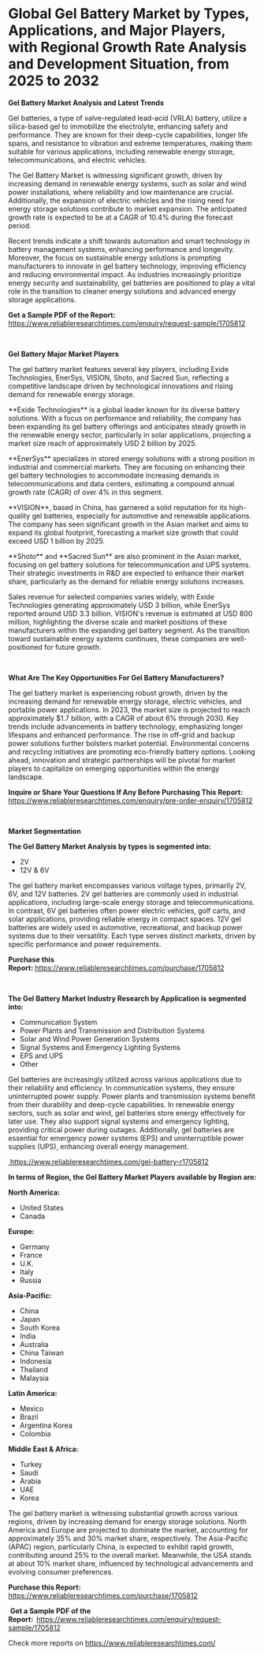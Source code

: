 <p><h1>Global Gel Battery Market by Types, Applications, and Major Players, with Regional Growth Rate Analysis and Development Situation, from 2025 to 2032</h1></p><p><strong>Gel Battery Market Analysis and Latest Trends</strong></p>
<p><p>Gel batteries, a type of valve-regulated lead-acid (VRLA) battery, utilize a silica-based gel to immobilize the electrolyte, enhancing safety and performance. They are known for their deep-cycle capabilities, longer life spans, and resistance to vibration and extreme temperatures, making them suitable for various applications, including renewable energy storage, telecommunications, and electric vehicles.</p><p>The Gel Battery Market is witnessing significant growth, driven by increasing demand in renewable energy systems, such as solar and wind power installations, where reliability and low maintenance are crucial. Additionally, the expansion of electric vehicles and the rising need for energy storage solutions contribute to market expansion. The anticipated growth rate is expected to be at a CAGR of 10.4% during the forecast period.</p><p>Recent trends indicate a shift towards automation and smart technology in battery management systems, enhancing performance and longevity. Moreover, the focus on sustainable energy solutions is prompting manufacturers to innovate in gel battery technology, improving efficiency and reducing environmental impact. As industries increasingly prioritize energy security and sustainability, gel batteries are positioned to play a vital role in the transition to cleaner energy solutions and advanced energy storage applications.</p></p>
<p><strong>Get a Sample PDF of the Report:&nbsp;</strong> <a href="https://www.reliableresearchtimes.com/enquiry/request-sample/1705812?utm_campaign=3031&utm_medium=2&utm_source=Github&utm_content=ia&utm_term=27032025&utm_id=gel-battery">https://www.reliableresearchtimes.com/enquiry/request-sample/1705812</a></p>
<p>&nbsp;</p>
<p><strong>Gel Battery Major Market Players</strong></p>
<p><p>The gel battery market features several key players, including Exide Technologies, EnerSys, VISION, Shoto, and Sacred Sun, reflecting a competitive landscape driven by technological innovations and rising demand for renewable energy storage.</p><p>**Exide Technologies** is a global leader known for its diverse battery solutions. With a focus on performance and reliability, the company has been expanding its gel battery offerings and anticipates steady growth in the renewable energy sector, particularly in solar applications, projecting a market size reach of approximately USD 2 billion by 2025.</p><p>**EnerSys** specializes in stored energy solutions with a strong position in industrial and commercial markets. They are focusing on enhancing their gel battery technologies to accommodate increasing demands in telecommunications and data centers, estimating a compound annual growth rate (CAGR) of over 4% in this segment.</p><p>**VISION**, based in China, has garnered a solid reputation for its high-quality gel batteries, especially for automotive and renewable applications. The company has seen significant growth in the Asian market and aims to expand its global footprint, forecasting a market size growth that could exceed USD 1 billion by 2025.</p><p>**Shoto** and **Sacred Sun** are also prominent in the Asian market, focusing on gel battery solutions for telecommunication and UPS systems. Their strategic investments in R&D are expected to enhance their market share, particularly as the demand for reliable energy solutions increases.</p><p>Sales revenue for selected companies varies widely, with Exide Technologies generating approximately USD 3 billion, while EnerSys reported around USD 3.3 billion. VISION's revenue is estimated at USD 800 million, highlighting the diverse scale and market positions of these manufacturers within the expanding gel battery segment. As the transition toward sustainable energy systems continues, these companies are well-positioned for future growth.</p></p>
<p>&nbsp;</p>
<p><strong>What Are The Key Opportunities For Gel Battery Manufacturers?</strong></p>
<p><p>The gel battery market is experiencing robust growth, driven by the increasing demand for renewable energy storage, electric vehicles, and portable power applications. In 2023, the market size is projected to reach approximately $1.7 billion, with a CAGR of about 6% through 2030. Key trends include advancements in battery technology, emphasizing longer lifespans and enhanced performance. The rise in off-grid and backup power solutions further bolsters market potential. Environmental concerns and recycling initiatives are promoting eco-friendly battery options. Looking ahead, innovation and strategic partnerships will be pivotal for market players to capitalize on emerging opportunities within the energy landscape.</p></p>
<p><strong>Inquire or Share Your Questions If Any Before Purchasing This Report:</strong> <a href="https://www.reliableresearchtimes.com/enquiry/pre-order-enquiry/1705812?utm_campaign=3031&utm_medium=2&utm_source=Github&utm_content=ia&utm_term=27032025&utm_id=gel-battery">https://www.reliableresearchtimes.com/enquiry/pre-order-enquiry/1705812</a></p>
<p>&nbsp;</p>
<p><strong>Market Segmentation</strong></p>
<p><strong>The Gel Battery Market Analysis by types is segmented into:</strong></p>
<p><ul><li>2V</li><li>12V & 6V</li></ul></p>
<p><p>The gel battery market encompasses various voltage types, primarily 2V, 6V, and 12V batteries. 2V gel batteries are commonly used in industrial applications, including large-scale energy storage and telecommunications. In contrast, 6V gel batteries often power electric vehicles, golf carts, and solar applications, providing reliable energy in compact spaces. 12V gel batteries are widely used in automotive, recreational, and backup power systems due to their versatility. Each type serves distinct markets, driven by specific performance and power requirements.</p></p>
<p><strong>Purchase this Report:&nbsp;</strong><a href="https://www.reliableresearchtimes.com/purchase/1705812?utm_campaign=3031&utm_medium=2&utm_source=Github&utm_content=ia&utm_term=27032025&utm_id=gel-battery">https://www.reliableresearchtimes.com/purchase/1705812</a></p>
<p>&nbsp;</p>
<p><strong>The Gel Battery Market Industry Research by Application is segmented into:</strong></p>
<p><ul><li>Communication System</li><li>Power Plants and Transmission and Distribution Systems</li><li>Solar and Wind Power Generation Systems</li><li>Signal Systems and Emergency Lighting Systems</li><li>EPS and UPS</li><li>Other</li></ul></p>
<p><p>Gel batteries are increasingly utilized across various applications due to their reliability and efficiency. In communication systems, they ensure uninterrupted power supply. Power plants and transmission systems benefit from their durability and deep-cycle capabilities. In renewable energy sectors, such as solar and wind, gel batteries store energy effectively for later use. They also support signal systems and emergency lighting, providing critical power during outages. Additionally, gel batteries are essential for emergency power systems (EPS) and uninterruptible power supplies (UPS), enhancing overall energy management.</p></p>
<p><a href="https://www.reliableresearchtimes.com/gel-battery-r1705812?utm_campaign=3031&utm_medium=2&utm_source=Github&utm_content=ia&utm_term=27032025&utm_id=gel-battery">&nbsp;https://www.reliableresearchtimes.com/gel-battery-r1705812</a></p>
<p><strong>In terms of Region, the Gel Battery Market Players available by Region are:</strong></p>
<p>
    <p> <strong> North America: </strong>
        <ul>
            <li>United States</li>
            <li>Canada</li>
        </ul>
        </p> 
    <p> <strong> Europe: </strong>
        <ul>
            <li>Germany</li>
            <li>France</li>
            <li>U.K.</li>
            <li>Italy</li>
            <li>Russia</li>
        </ul>
        </p> 
    <p> <strong> Asia-Pacific: </strong>
        <ul>
            <li>China</li>
            <li>Japan</li>
            <li>South Korea</li>
            <li>India</li>
            <li>Australia</li>
            <li>China Taiwan</li>
            <li>Indonesia</li>
            <li>Thailand</li>
            <li>Malaysia</li>
        </ul>
        </p> 
    <p> <strong> Latin America: </strong>
        <ul>
            <li>Mexico</li>
            <li>Brazil</li>
            <li>Argentina Korea</li>
            <li>Colombia</li>
        </ul>
        </p> 
    <p> <strong> Middle East & Africa: </strong>
        <ul>
            <li>Turkey</li>
            <li>Saudi</li>
            <li>Arabia</li>
            <li>UAE</li>
            <li>Korea</li>
        </ul>
    </p>
    </p>
<p><p>The gel battery market is witnessing substantial growth across various regions, driven by increasing demand for energy storage solutions. North America and Europe are projected to dominate the market, accounting for approximately 35% and 30% market share, respectively. The Asia-Pacific (APAC) region, particularly China, is expected to exhibit rapid growth, contributing around 25% to the overall market. Meanwhile, the USA stands at about 10% market share, influenced by technological advancements and evolving consumer preferences.</p></p>
<p><strong>Purchase this Report: </strong><a href="https://www.reliableresearchtimes.com/purchase/1705812?utm_campaign=3031&utm_medium=2&utm_source=Github&utm_content=ia&utm_term=27032025&utm_id=gel-battery">https://www.reliableresearchtimes.com/purchase/1705812</a></p>
<p>&nbsp;<strong>Get a Sample PDF of the Report:&nbsp;&nbsp;</strong><a href="https://www.reliableresearchtimes.com/enquiry/request-sample/1705812?utm_campaign=3031&utm_medium=2&utm_source=Github&utm_content=ia&utm_term=27032025&utm_id=gel-battery">https://www.reliableresearchtimes.com/enquiry/request-sample/1705812</a></p>
<p><strong></strong></p>
<p>Check more reports on <a href="https://www.reliableresearchtimes.com/?utm_campaign=3031&utm_medium=2&utm_source=Github&utm_content=ia&utm_term=27032025&utm_id=gel-battery">https://www.reliableresearchtimes.com/</a></p>